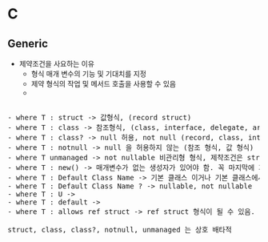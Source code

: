 # C

## Generic

- 제약조건을 사요하는 이유
    - 형식 매개 변수의 기능 및 기대치를 지정
    - 제약 형식의 작업 및 메서드 호출을 사용할 수 있음
    -

<pre>

- where T : struct -> 값형식, (record struct)
- where T : class -> 참조형식, (class, interface, delegate, array type, not null reference)
- where T : class? -> null 허용, not null (record, class, interface, delegate, array type)
- where T : notnull -> null 을 허용하지 않는 (참조 형식, 값 형식)
- where T unmanaged -> not nullable 비관리형 형식, 제챡조건은 struct 제약 조건을 나타내며 struct 또는 new() 제약 조건과 결합할 수 없음.
- where T : new() -> 매개변수가 없는 생성자가 있어야 함. 꼭 마지막에 지정해야 함.
- where T : Default Class Name -> 기본 클래스 이거나 기본 클래스에서 파생된 클래스
- where T : Default Class Name ? -> nullable, not nullable
- where T : U ->
- where T : default ->
- where T : allows ref struct -> ref struct 형식이 될 수 있음.

struct, class, class?, notnull, unmanaged 는 상호 배타적

</pre>
